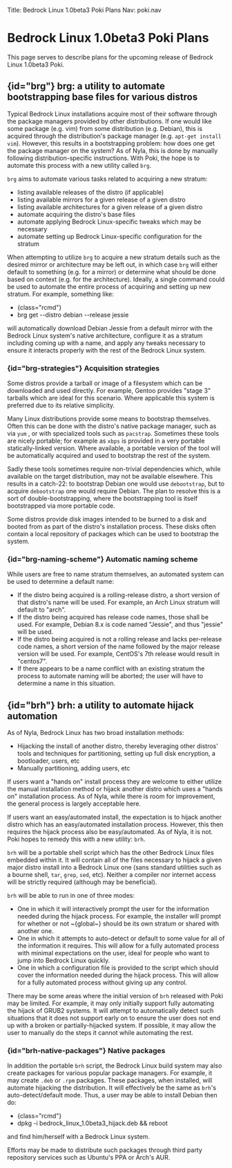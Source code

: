 Title: Bedrock Linux 1.0beta3 Poki Plans
Nav: poki.nav

Bedrock Linux 1.0beta3 Poki Plans
=================================

This page serves to describe plans for the upcoming release of Bedrock Linux
1.0beta3 Poki.

## {id="brg"} brg: a utility to automate bootstrapping base files for various distros

Typical Bedrock Linux installations acquire most of their software through the
package managers provided by other distributions.  If one would like some
package (e.g. vim) from some distribution (e.g. Debian), this is acquired
through the distribution's package manager (e.g. `apt-get install vim`).
However, this results in a bootstrapping problem: how does one get the package
manager on the system?  As of Nyla, this is done by manually following
distribution-specific instructions.  With Poki, the hope is to automate this
process with a new utility called `brg`.

`brg` aims to automate various tasks related to acquiring a new stratum:

- listing available releases of the distro (if applicable)
- listing available mirrors for a given release of a given distro
- listing available architectures for a given release of a given distro
- automate acquiring the distro's base files
- automate applying Bedrock Linux-specific tweaks which may be necessary
- automate setting up Bedrock Linux-specific configuration for the stratum

When attempting to utilize `brg` to acquire a new stratum details such as the
desired mirror or architecture may be left out, in which case `brg` will either
default to something (e.g. for a mirror) or determine what should be done based
on context (e.g. for the architecture).  Ideally, a single command could be
used to automate the entire process of acquiring and setting up new stratum.
For example, something like:

- {class="rcmd"}
- brg get --distro debian --release jessie

will automatically download Debian Jessie from a default mirror with the
Bedrock Linux system's native architecture, configure it as a stratum including
coming up with a name, and apply any tweaks necessary to ensure it interacts
properly with the rest of the Bedrock Linux system.

### {id="brg-strategies"} Acquisition strategies

Some distros provide a tarball or image of a filesystem which can be downloaded
and used directly.  For example, Gentoo provides "stage 3" tarballs which are
ideal for this scenario.  Where applicable this system is preferred due to its
relative simplicity.

Many Linux distributions provide some means to bootstrap themselves.  Often
this can be done with the distro's native package manager, such as via `yum` ,
or with specialized tools such as `pacstrap`.  Sometimes these tools are nicely
portable; for example as `xbps` is provided in a very portable
statically-linked version.  Where available, a portable version of the tool
will be automatically acquired and used to bootstrap the rest of the system.

Sadly these tools sometimes require non-trivial dependencies which, while
available on the target distribution, may not be available elsewhere.  This
results in a catch-22: to bootstrap Debian one would use `debootstrap`, but to
acquire `debootstrap` one would require Debian.  The plan to resolve this is a
sort of double-bootstrapping, where the bootstrapping tool is itself
bootstrapped via more portable code.

Some distros provide disk images intended to be burned to a disk and booted
from as part of the distro's installation process.  These disks often contain a
local repository of packages which can be used to bootstrap the system.

### {id="brg-naming-scheme"} Automatic naming scheme

While users are free to name stratum themselves, an automated system can be
used to determine a default name:

- If the distro being acquired is a rolling-release distro, a short version of
  that distro's name will be used.  For example, an Arch Linux stratum will
  default to "arch".
- If the distro being acquired has release code names, those shall be used.
  For example, Debian 8.x is code named "Jessie", and thus "jessie" will be
  used.
- If the distro being acquired is not a rolling release and lacks per-release
  code names, a short version of the name followed by the major release version
  will be used.  For example, CentOS's 7th release would result in "centos7".
- If there appears to be a name conflict with an existing stratum the process
  to automate naming will be aborted; the user will have to determine a name in
  this situation.

## {id="brh"} brh: a utility to automate hijack automation

As of Nyla, Bedrock Linux has two broad installation methods:

- Hijacking the install of another distro, thereby leveraging other distros'
  tools and techniques for partitioning, setting up full disk encryption, a
  bootloader, users, etc
- Manually partitioning, adding users, etc

If users want a "hands on" install process they are welcome to either utilize
the manual installation method or hijack another distro which uses a "hands on"
installation process.  As of Nyla, while there is room for improvement, the
general process is largely acceptable here.

If users want an easy/automated install, the expectation is to hijack another
distro which has an easy/automated installation process.  However, this then
requires the hijack process also be easy/automated.  As of Nyla, it is not.
Poki hopes to remedy this with a new utility: `brh`.

`brh` will be a portable shell script which has the other Bedrock Linux files
embedded within it.  It will contain all of the files necessary to hijack a
given major distro install into a Bedrock Linux one (sans standard utilities
such as a bourne shell, `tar`, `grep`, `sed`, etc).  Neither a compiler nor
internet access will be strictly required (although may be beneficial).

`brh` will be able to run in one of three modes:

- One in which it will interactively prompt the user for the information needed
  during the hijack process.  For example, the installer will prompt for
  whether or not ~{global~} should be its own stratum or shared with another
  one.
- One in which it attempts to auto-detect or default to some value for
  all of the information it requires.  This will allow for a fully automated
  process with minimal expectations on the user, ideal for people who want to
  jump into Bedrock Linux quickly.
- One in which a configuration file is provided to the script which should
  cover the information needed during the hijack process.  This will allow for
  a fully automated process without giving up any control.

There may be some areas where the initial version of `brh` released with Poki
may be limited.  For example, it may only initially support fully automating
the hijack of GRUB2 systems.  It will attempt to automatically detect such
situations that it does not support early on to ensure the user does not end up
with a broken or partially-hijacked system.  If possible, it may allow the user
to manually do the steps it cannot while automating the rest.

### {id="brh-native-packages"} Native packages

In addition the portable `brh` script, the Bedrock Linux build system may also
create packages for various popular package managers.  For example, it may
create `.deb` or `.rpm` packages.  These packages, when installed, will
automate hijacking the distribution.  It will effectively be the same as
`brh`'s auto-detect/default mode.  Thus, a user may be able to install Debian
then do:

- {class="rcmd"}
- dpkg -i bedrock\_linux\_1.0beta3_hijack.deb && reboot

and find him/herself with a Bedrock Linux system.

Efforts may be made to distribute such packages through third party repository
services such as Ubuntu's PPA or Arch's AUR.
